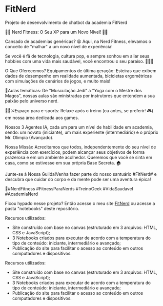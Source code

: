 # FitNerd
Projeto de desenvolvimento de chatbot da academia FitNerd

🏋️‍♀️ Nerd Fitness: O Seu XP para um Novo Nível! 🏋️‍♂️

Cansado de academias genéricas? 😫
Aqui, na Nerd Fitness, elevamos o conceito de "malhar" a um novo nível de experiência!

Se você é fã de tecnologia, cultura pop, e sempre sonhou em aliar seus hobbies com uma vida mais saudável, você encontrou o seu paraíso. 🤩🤩🤩

O Que Oferecemos?
Equipamentos de última geração: Esteiras que exibem dados de desempenho em realidade aumentada, bicicletas ergométricas com simulações de cenários de jogos, e muito mais! 

🚀Aulas temáticas: De "Musculação Jedi" a "Yoga com o Mestre dos Magos", nossas aulas são ministradas por instrutores que entendem a sua paixão pelo universo nerd. 

🧘‍♀️⚔️Espaço para e-sports: Relaxe após o treino (ou antes, se preferir! 🎮) em nossa área dedicada aos games.

Nossos 3 Agentes IA, cada um para um nível de habilidade em academia, sendo: um novato (iniciante), um mais experiente (intermediário) e o próprio Mr. Olimpia (Avançado).

Nossa Missão
Acreditamos que todos, independentemente do seu nível de experiência com exercícios, podem alcançar seus objetivos de forma prazerosa e em um ambiente acolhedor.
Queremos que você se sinta em casa, como se estivesse em sua própria Base Secreta. 🏠

Junte-se à Nossa Guilda!Venha fazer parte do nosso santuário #FitNerd# e descubra que cuidar do corpo e da mente pode ser uma aventura épica!

💪#NerdFitness #FitnessParaNerds #TreinoGeek #VidaSaudavel #AcademiaNerd

Ficou hypado nesse projeto? Então acesse o meu site <a href="https://fitnerd.netlify.app/" target="_blank">FitNerd</a> ou acesse a pasta "notebooks" deste repositório.

Recursos utilizados:
  - Site construído com base no canvas (estruturado em 3 arquivos: HTML, CSS e JavaScript);
  - 3 Notebooks criados para executar de acordo com a temperatura do tipo de conteúdo: iniciante, intermediário e avançado;
  - Publicação do site para facilitar o acesso ao conteúdo em outros computadores e dispositivos.

Recursos utilizados:
  - Site construído com base no canvas (estruturado em 3 arquivos: HTML, CSS e JavaScript);
  - 3 Notebooks criados para executar de acordo com a temperatura do tipo de conteúdo: iniciante, intermediário e avançado;
  - Publicação do site para facilitar o acesso ao conteúdo em outros computadores e dispositivos.